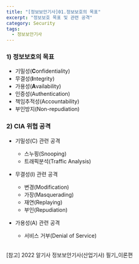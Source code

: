 ```yaml
---
title: "[정보보안기사]01.정보보호의 목표"
excerpt: "정보보호 목표 및 관련 공격"
category: Security
tags:
  - 정보보안기사
---
```


### 1) 정보보호의 목표

- 기밀성(**C**onfidentiality)
- 무결성(**I**ntegrity)
- 가용성(**A**vailability)
- 인증성(Authentication)
- 책임추적성(Accountability)
- 부인방지(Non-repudiation)

### 2) CIA 위협 공격

- 기밀성(C) 관련 공격
  - 스누핑(Snooping)
  - 트래픽분석(Traffic Analysis)

- 무결성(I) 관련 공격
  - 변경(Modification)
  - 가장(Masquerading)
  - 재연(Replaying)
  - 부인(Repudiation)

- 가용성(A) 관련 공격
  - 서비스 거부(Denial of Service)

<br>
[참고] 2022 알기사 정보보안기사(산업기사) 필기_이론편
